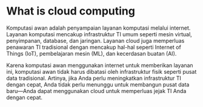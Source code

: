 # What is cloud computing

Komputasi awan adalah penyampaian layanan komputasi melalui internet. Layanan komputasi mencakup infrastruktur TI umum seperti mesin virtual, penyimpanan, database, dan jaringan. Layanan cloud juga memperluas penawaran TI tradisional dengan mencakup hal-hal seperti Internet of Things (IoT), pembelajaran mesin (ML), dan kecerdasan buatan (AI).

Karena komputasi awan menggunakan internet untuk memberikan layanan ini, komputasi awan tidak harus dibatasi oleh infrastruktur fisik seperti pusat data tradisional. Artinya, jika Anda perlu meningkatkan infrastruktur TI dengan cepat, Anda tidak perlu menunggu untuk membangun pusat data baru—Anda dapat menggunakan cloud untuk memperluas jejak TI Anda dengan cepat.
